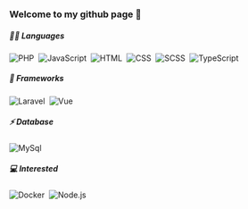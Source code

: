 ### Welcome to my github page 👋

##### 👩‍💻 Languages
![PHP](https://img.shields.io/badge/-PHP-7a86b8?style=flat&logo=PHP&logoColor=white)&nbsp;
![JavaScript](https://img.shields.io/badge/-JavaScript-f8e01e?style=flat&logo=javascript&logoColor=white)&nbsp;
![HTML](https://img.shields.io/badge/-HTML-e44d26?style=flat&logo=HTML5&logoColor=white)&nbsp;
![CSS](https://img.shields.io/badge/-CSS-214ce5?style=flat&logo=CSS3&logoColor=white)&nbsp;
![SCSS](https://img.shields.io/badge/-SCSS-cd6799?style=flat&logo=Sass&logoColor=white)&nbsp;
![TypeScript](https://shields.io/badge/TypeScript-3178C6?logo=TypeScript&logoColor=FFF&style=flat)&nbsp;

##### 🚀 Frameworks
![Laravel](https://img.shields.io/badge/Laravel-ff2d20?style=flat&logo=laravel&logoColor=white)&nbsp;
![Vue](https://img.shields.io/badge/Vue-42b883?style=flat&logo=Vue.js&logoColor=white)&nbsp;

##### ⚡ Database
![MySql](https://img.shields.io/badge/MySQL-00758f?style=flat&logo=mysql&logoColor=white")&nbsp;

##### 💻 Interested
![Docker](https://img.shields.io/badge/Docker-2CA5E0?style=flat&logo=docker&logoColor=white)&nbsp;
![Node.js](https://img.shields.io/badge/Node.js-43853D?style=falt&logo=Node.js&logoColor=white)&nbsp;
